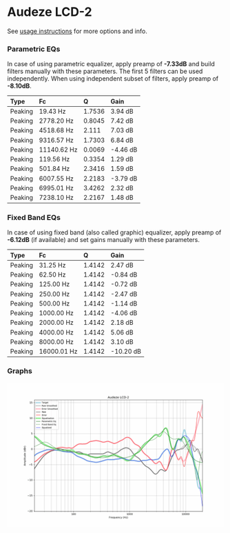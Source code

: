 # Audeze LCD-2
See [usage instructions](https://github.com/jaakkopasanen/AutoEq#usage) for more options and info.

### Parametric EQs
In case of using parametric equalizer, apply preamp of **-7.33dB** and build filters manually
with these parameters. The first 5 filters can be used independently.
When using independent subset of filters, apply preamp of **-8.10dB**.

| Type    | Fc          |      Q | Gain     |
|:--------|:------------|:-------|:---------|
| Peaking | 19.43 Hz    | 1.7536 | 3.94 dB  |
| Peaking | 2778.20 Hz  | 0.8045 | 7.42 dB  |
| Peaking | 4518.68 Hz  | 2.111  | 7.03 dB  |
| Peaking | 9316.57 Hz  | 1.7303 | 6.84 dB  |
| Peaking | 11140.62 Hz | 0.0069 | -4.46 dB |
| Peaking | 119.56 Hz   | 0.3354 | 1.29 dB  |
| Peaking | 501.84 Hz   | 2.3416 | 1.59 dB  |
| Peaking | 6007.55 Hz  | 2.2183 | -3.79 dB |
| Peaking | 6995.01 Hz  | 3.4262 | 2.32 dB  |
| Peaking | 7238.10 Hz  | 2.2167 | 1.48 dB  |

### Fixed Band EQs
In case of using fixed band (also called graphic) equalizer, apply preamp of **-6.12dB**
(if available) and set gains manually with these parameters.

| Type    | Fc          |      Q | Gain      |
|:--------|:------------|:-------|:----------|
| Peaking | 31.25 Hz    | 1.4142 | 2.47 dB   |
| Peaking | 62.50 Hz    | 1.4142 | -0.84 dB  |
| Peaking | 125.00 Hz   | 1.4142 | -0.72 dB  |
| Peaking | 250.00 Hz   | 1.4142 | -2.47 dB  |
| Peaking | 500.00 Hz   | 1.4142 | -1.14 dB  |
| Peaking | 1000.00 Hz  | 1.4142 | -4.06 dB  |
| Peaking | 2000.00 Hz  | 1.4142 | 2.18 dB   |
| Peaking | 4000.00 Hz  | 1.4142 | 5.06 dB   |
| Peaking | 8000.00 Hz  | 1.4142 | 3.10 dB   |
| Peaking | 16000.01 Hz | 1.4142 | -10.20 dB |

### Graphs
![](./Audeze%20LCD-2.png)